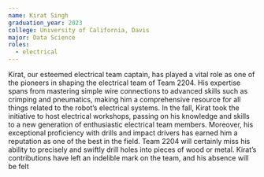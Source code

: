 ```yaml
---
name: Kirat Singh
graduation_year: 2023
college: University of California, Davis
major: Data Science
roles:
  - electrical
---
```

Kirat, our esteemed electrical team captain, has played a vital role as one of the pioneers in shaping the electrical team of Team 2204. His expertise spans from mastering simple wire connections to advanced skills such as crimping and pneumatics, making him a comprehensive resource for all things related to the robot’s electrical systems. In the fall, Kirat took the initiative to host electrical workshops, passing on his knowledge and skills to a new generation of enthusiastic electrical team members. Moreover, his exceptional proficiency with drills and impact drivers has earned him a reputation as one of the best in the field. Team 2204 will certainly miss his ability to precisely and swiftly drill holes into pieces of wood or metal. Kirat’s contributions have left an indelible mark on the team, and his absence will be felt